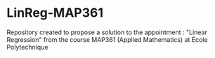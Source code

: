 # LinReg-MAP361
Repository created to propose a solution to the appointment : "Linear Regression" from the course MAP361 (Applied Mathematics) at École Polytechnique
